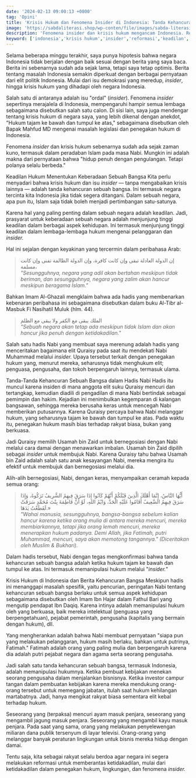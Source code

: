 ```yaml
---
date: '2024-02-13 09:00:13 +0800'
tag: 'Opini'
title: 'Krisis Hukum dan Fenomena Insider di Indonesia: Tanda Kehancuran Bangsa'
image: 'https://sabdaliterasi.shop/wp-conten/file/images/sabda-literasi-krisis-hukum-dan-fenomena-insider-di-indonesia-tanda-kehancuran-bangsa.jpg'
description: 'Fenomena insider dan krisis hukum mengancam Indonesia. Reformasi diperlukan untuk menjaga keadilan dan mencegah kehancuran bangsa.'
keyword: ['indonesia','krisis hukum','insider','reformasi','keadilan','ancaman','bangsa','fenomena','penegakan hukum','kehancuran']
---
```

<p>Selama beberapa minggu terakhir, saya punya hipotesis bahwa negara Indonesia tidak berjalan dengan baik sesuai dengan berita yang saya baca. Berita ini sebenarnya sudah ada sejak lama, tetapi saya tetap optimis. Berita tentang masalah Indonesia semakin diperkuat dengan berbagai pernyataan dari elit politik Indonesia. Mulai dari isu demokrasi yang meredup, <em>insider</em>, hingga krisis hukum yang dihadapi oleh negara Indonesia.</p><p>Salah satu di antaranya adalah isu "ordal" (<em>insider</em>). Fenomena <em>insider</em> sepertinya merajalela di Indonesia, mempengaruhi hampir semua lembaga sebagaimana disebutkan salah satu calon. Di sisi lain, saya juga mendengar tentang krisis hukum di negara saya, yang lebih dikenal dengan anekdot, "Hukum tajam ke bawah dan tumpul ke atas," sebagaimana disebutkan oleh Bapak Mahfud MD mengenai masalah legislasi dan penegakan hukum di Indonesia.</p><p>Fenomena <em>insider</em> dan krisis hukum sebenarnya sudah ada sejak zaman kuno, termasuk dalam peradaban Islam pada masa Nabi. Mungkin ini adalah makna dari pernyataan bahwa "hidup penuh dengan pengulangan. Tetapi polanya selalu berbeda."</p><p>Keadilan Hukum Menentukan Keberadaan Sebuah Bangsa Kita perlu menyadari bahwa krisis hukum dan isu <em>insider</em> — tanpa mengabaikan krisis lainnya — adalah tanda kehancuran sebuah bangsa. Ini termasuk negara tercinta kita Indonesia jika tidak segera ditangani. Dalam sebuah negara, apa pun itu, Islam saja tidak boleh menjadi pertimbangan satu-satunya.</p><p>Karena hal yang paling penting dalam sebuah negara adalah keadilan. Jadi, prasyarat untuk keberadaan sebuah negara adalah menjunjung tinggi keadilan dalam berbagai aspek kehidupan. Ini termasuk menjunjung tinggi keadilan dalam lembaga-lembaga hukum mengenai pelanggaran dan <em>insider.</em></p><p>Hal ini sejalan dengan keyakinan yang tercermin dalam peribahasa Arab:</p><blockquote>إن الدولة العادلة تبقى وإن كانت كافرة، وإن الدولة الظالمة تفنى وإن كانت مسلمة،<br><em>"Sesungguhnya, negara yang adil akan bertahan meskipun tidak beriman, dan sesungguhnya, negara yang zalim akan hancur meskipun beragama Islam."</em></blockquote><p>Bahkan Imam Al-Ghazali mengklaim bahwa ada hadis yang membenarkan kebenaran peribahasa ini sebagaimana disebutkan dalam buku Al-Tibr al-Masbuk Fi Nasihatil Muluk (hlm. 44).</p><blockquote>الملك ‌يبقى ‌مع ‌الكفر ‌ولا ‌يبقى ‌مع ‌الظلم<br><em>"Sebuah negara akan tetap ada meskipun tidak Islam dan akan hancur jika penuh dengan ketidakadilan."</em></blockquote><p>Salah satu hadis Nabi yang membuat saya merenung adalah hadis yang menceritakan bagaimana elit Quraisy pada saat itu mendekati Nabi Muhammad melalui<em> insider. </em>Upaya tersebut terkait dengan penegakan hukum yang, menurut mereka, seharusnya tidak menghukum elit; penguasa, pengusaha, dan tokoh berpengaruh lainnya, termasuk ulama.</p><p>Tanda-Tanda Kehancuran Sebuah Bangsa dalam Hadis Nabi Hadis itu muncul karena insiden di mana anggota elit suku Quraisy mencuri dan tertangkap, kemudian diadili di pengadilan di mana Nabi bertindak sebagai pemimpin dan hakim. Kejadian ini menimbulkan kegemparan di kalangan bangsawan, sehingga mereka berusaha keras untuk mencegah Nabi memberikan putusannya. Karena Quraisy percaya bahwa Nabi melanggar hukum, yang seharusnya tajam ke bawah dan tumpul ke atas. Pada waktu itu, penegakan hukum masih bias terhadap rakyat biasa, bukan yang berkuasa.</p><p>Jadi Quraisy memilih Usamah bin Zaid untuk bernegosiasi dengan Nabi melalui cara damai dengan menawarkan imbalan. Usamah bin Zaid dipilih sebagai <em>insider</em> untuk membujuk Nabi. Karena Quraisy tahu bahwa Usamah bin Zaid adalah salah satu anak kesayangan Nabi, mereka mengira itu efektif untuk membujuk dan bernegosiasi melalui dia.</p><p>Alih-alih bernegosiasi, Nabi, dengan keras, menyampaikan ceramah kepada semua orang:</p><blockquote>أَيُّهَا النَّاسُ، إِنَّمَا أَهْلَكَ الَّذِينَ قَبْلَكُمْ أَنَّهُمْ كَانُوا إِذَا سَرَقَ فِيهِمُ الشَّرِيفُ تَرَكُوهُ، وَإِذَا سَرَقَ فِيهِمُ الضَّعِيفُ أَقَامُوا عَلَيْهِ الْحَدَّ، وَايْمُ اللهِ، ‌لَوْ ‌أَنَّ ‌فَاطِمَةَ بِنْتَ مُحَمَّدٍ سَرَقَتْ لَقَطَعْتُ يَدَهَا.»<br><em>"Wahai manusia, sesungguhnya, bangsa-bangsa sebelum kalian hancur karena ketika orang mulia di antara mereka mencuri, mereka membiarkannya, tetapi jika orang lemah mencuri, mereka menerapkan hukum padanya. Demi Allah, jika Fatimah, putri Muhammad, mencuri, saya akan memotong tangannya." (Diceritakan oleh Muslim &amp; Bukhari).</em></blockquote><p>Dalam hadis tersebut, Nabi dengan tegas mengkonfirmasi bahwa tanda kehancuran sebuah bangsa adalah ketika hukum tajam ke bawah dan tumpul ke atas. Ini termasuk memanipulasi hukum melalui "<em>insider.</em>"</p><p>Krisis Hukum di Indonesia dan Berita Kehancuran Bangsa Meskipun hadis ini menanggapi masalah spesifik, yaitu pencurian, peringatan Nabi tentang kehancuran sebuah bangsa berlaku untuk semua aspek kehidupan sebagaimana disebutkan oleh Imam Ibn Hajar dalam Fathul Bari yang mengutip pendapat Ibn Daqiq. Karena intinya adalah memanipulasi hukum oleh yang berkuasa, baik mereka intelektual (penguasa yang berpengetahuan), pejabat pemerintah, pengusaha (kapitalis yang bermain dengan hukum), dll.</p><p>Yang mengherankan adalah bahwa Nabi membuat pernyataan "siapa pun yang melakukan pelanggaran, hukum masih berlaku, bahkan untuk putrinya, Fatimah." Fatimah adalah orang yang paling mulia dan berpengaruh karena dia adalah putri pejabat negara dan agama serta seorang pengusaha.</p><p>Jadi salah satu tanda kehancuran sebuah bangsa, termasuk Indonesia, adalah memanipulasi hukumnya. Ketika pembuat kebijakan menekan seorang pengusaha dalam menjalankan bisnisnya. Ketika investor campur tangan dalam pembuatan kebijakan karena mereka mendukung orang-orang tersebut untuk memegang jabatan, itulah saat hukum kehilangan martabatnya. Jadi, hanya mengikat rakyat biasa sementara elit kebal terhadap hukum.</p><p>Seseorang yang (terpaksa) mencuri ayam masuk penjara, seseorang yang mengambil jagung masuk penjara. Seseorang yang mengambil kayu masuk penjara. Pada saat yang sama, orang yang melakukan penyelewengan miliaran dana publik tersenyum di layar televisi. Orang-orang yang melanggar banyak peraturan lingkungan untuk bisnis mereka hidup dengan damai.</p><p>Tentu saja, kita sebagai rakyat selalu berdoa agar negara ini segera melakukan reformasi untuk memberantas ketidakadilan, mulai dari ketidakadilan dalam penegakan hukum, lingkungan, dan fenomena <em>insider.</em></p>